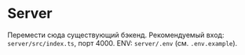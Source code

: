 # Server
Перемести сюда существующий бэкенд. Рекомендуемый вход: `server/src/index.ts`, порт 4000.
ENV: `server/.env` (см. `.env.example`).

